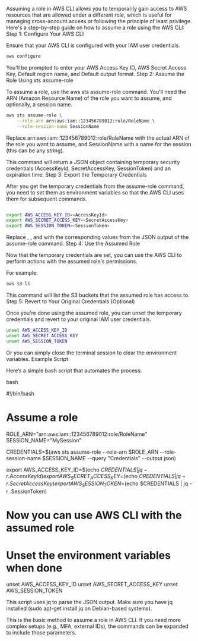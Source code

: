 Assuming a role in AWS CLI allows you to temporarily gain access to AWS resources that are allowed under a different role, which is useful for managing cross-account access or following the principle of least privilege. Here's a step-by-step guide on how to assume a role using the AWS CLI:
Step 1: Configure Your AWS CLI

Ensure that your AWS CLI is configured with your IAM user credentials.

```bash
aws configure
```
You'll be prompted to enter your AWS Access Key ID, AWS Secret Access Key, Default region name, and Default output format.
Step 2: Assume the Role Using sts assume-role

To assume a role, use the aws sts assume-role command. You'll need the ARN (Amazon Resource Name) of the role you want to assume, and optionally, a session name.

```bash
aws sts assume-role \
    --role-arn arn:aws:iam::123456789012:role/RoleName \
    --role-session-name SessionName
```
Replace arn:aws:iam::123456789012:role/RoleName with the actual ARN of the role you want to assume, and SessionName with a name for the session (this can be any string).

This command will return a JSON object containing temporary security credentials (AccessKeyId, SecretAccessKey, SessionToken) and an expiration time.
Step 3: Export the Temporary Credentials

After you get the temporary credentials from the assume-role command, you need to set them as environment variables so that the AWS CLI uses them for subsequent commands.

```bash

export AWS_ACCESS_KEY_ID=<AccessKeyId>
export AWS_SECRET_ACCESS_KEY=<SecretAccessKey>
export AWS_SESSION_TOKEN=<SessionToken>
```
Replace <AccessKeyId>, <SecretAccessKey>, and <SessionToken> with the corresponding values from the JSON output of the assume-role command.
Step 4: Use the Assumed Role

Now that the temporary credentials are set, you can use the AWS CLI to perform actions with the assumed role's permissions.

For example:

```bash
aws s3 ls
```
This command will list the S3 buckets that the assumed role has access to.
Step 5: Revert to Your Original Credentials (Optional)

Once you're done using the assumed role, you can unset the temporary credentials and revert to your original IAM user credentials.

```bash
unset AWS_ACCESS_KEY_ID
unset AWS_SECRET_ACCESS_KEY
unset AWS_SESSION_TOKEN
```
Or you can simply close the terminal session to clear the environment variables.
Example Script

Here’s a simple bash script that automates the process:

bash

#!/bin/bash

# Assume a role
ROLE_ARN="arn:aws:iam::123456789012:role/RoleName"
SESSION_NAME="MySession"

CREDENTIALS=$(aws sts assume-role --role-arn $ROLE_ARN --role-session-name $SESSION_NAME --query "Credentials" --output json)

export AWS_ACCESS_KEY_ID=$(echo $CREDENTIALS | jq -r .AccessKeyId)
export AWS_SECRET_ACCESS_KEY=$(echo $CREDENTIALS | jq -r .SecretAccessKey)
export AWS_SESSION_TOKEN=$(echo $CREDENTIALS | jq -r .SessionToken)

# Now you can use AWS CLI with the assumed role

# Unset the environment variables when done
unset AWS_ACCESS_KEY_ID
unset AWS_SECRET_ACCESS_KEY
unset AWS_SESSION_TOKEN

This script uses jq to parse the JSON output. Make sure you have jq installed (sudo apt-get install jq on Debian-based systems).

This is the basic method to assume a role in AWS CLI. If you need more complex setups (e.g., MFA, external IDs), the commands can be expanded to include those parameters.
